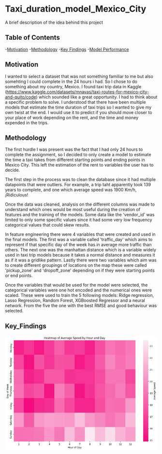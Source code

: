 # Taxi_duration_model_Mexico_City

A brief description of the idea behind this project

## Table of Contents

-[Motivation](#Motivation)
-[Methodology](#Methodology)
-[Key Findings](#Key_Findings)
-[Model Performance](#Model_Performance)

## Motivation

I wanted to select a dataset that was not something familiar to me but also somehting I could complete in the 24 hours i had. So I chose to do something about my country, Mexico. I found taxi trip data in Kaggle (https://www.kaggle.com/datasets/mnavas/taxi-routes-for-mexico-city-and-quito/code) which sounded like a great opportunity. I had to think about a specific problem to solve. I understood that there have been multiple models that estimate the time duration of taxi trips so I wanted to give my own twist at the end. I would use it to predict if you should move closer to your place of work depending on the rent, and the time and money expended in the trips.

## Methodology

The first hurdle I was present was the fact that I had only 24 hours to complete the assignment, so I decided to only create a model to estimate the time a taxi takes from different starting points and ending points in Mexico City. This left the estimation of the rent to variables the user has to decide. 

The first step in the process was to clean the database since it had multiple datapoints that were outliers. For example, a trip taht apparently took 139 years to complete, and one which average speed was 1900 Km/h, ¡Ridiculous! 

Once the data was cleaned, analysis on the different columns was made to understand which ones would be most useful during the creation of features and the training of the models. Some data like the 'vendor_id' was limited to only some specific values since it had some very low frequency categorical values that could skew results. 

In feature engineering there were 4 variables that were created and used in the final models. The first was a variable called 'traffic_day' which aims to represent if that specific day of the week has in average more traffic than others. The next one was the manhattan distance which is a variable widely used in taxi trip models because it takes a normal distance and measures it as if it was a gridlike pattern. Lastly there were two variables which aim was to create different groupings of locations on the map these were called 'pickup_zone' and 'dropoff_zone' depending on if they were starting points or end points.

Once the variables that would be used for the model were selected, the categorical variables were one hot encoded and the numerical ones were scaled. These were used to train the 5 following models:  Ridge regression, Lasso Regression, Random Forest, XGBoosted Regressor and a neural network. From the five the one with the best RMSE and good behaviour was selected.

## Key_Findings
  
![Alt text for the graph](Heatmap_Average_Speed.png)
